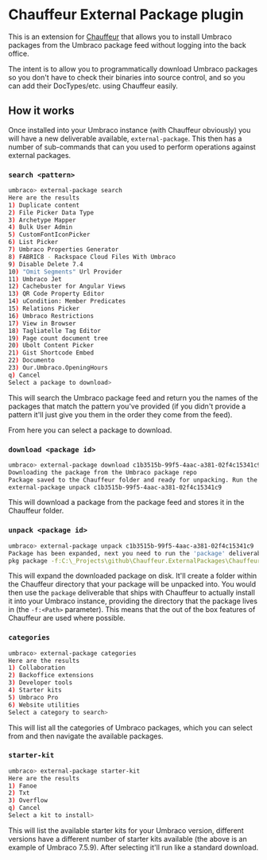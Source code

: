 # Chauffeur External Package plugin

This is an extension for [Chauffeur](https://github.com/aaronpowell/chauffeur) that allows you to install Umbraco packages from the Umbraco package feed without logging into the back office.

The intent is to allow you to programmatically download Umbraco packages so you don't have to check their binaries into source control, and so you can add their DocTypes/etc. using Chauffeur easily.

## How it works

Once installed into your Umbraco instance (with Chauffeur obviously) you will have a new deliverable available, `external-package`. This then has a number of sub-commands that can you used to perform operations against external packages.

### `search <pattern>`

```sh
umbraco> external-package search
Here are the results
1) Duplicate content
2) File Picker Data Type
3) Archetype Mapper
4) Bulk User Admin
5) CustomFontIconPicker
6) List Picker
7) Umbraco Properties Generator
8) FABRIC8 - Rackspace Cloud Files With Umbraco
9) Disable Delete 7.4
10) "Omit Segments" Url Provider
11) Umbraco Jet
12) Cachebuster for Angular Views
13) QR Code Property Editor
14) uCondition: Member Predicates
15) Relations Picker
16) Umbraco Restrictions
17) View in Browser
18) Tagliatelle Tag Editor
19) Page count document tree
20) Ubolt Content Picker
21) Gist Shortcode Embed
22) Documento
23) Our.Umbraco.OpeningHours
q) Cancel
Select a package to download>
```

This will search the Umbraco package feed and return you the names of the packages that match the pattern you've provided (if you didn't provide a pattern it'll just give you them in the order they come from the feed).

From here you can select a package to download.

### `download <package id>`

```sh
umbraco> external-package download c1b3515b-99f5-4aac-a381-02f4c15341c9
Downloading the package from the Umbraco package repo
Package saved to the Chauffeur folder and ready for unpacking. Run the following command
external-package unpack c1b3515b-99f5-4aac-a381-02f4c15341c9
```

This will download a package from the package feed and stores it in the Chauffeur folder.

### `unpack <package id>`

```sh
umbraco> external-package unpack c1b3515b-99f5-4aac-a381-02f4c15341c9
Package has been expanded, next you need to run the 'package' deliverable to install it:
pkg package -f:C:\_Projects\github\Chauffeur.ExternalPackages\Chauffeur.ExternalPackages.Demo\App_Data\Chauffeur\c1b3515b-99f5-4aac-a381-02f4c15341c9-unpack
```

This will expand the downloaded package on disk. It'll create a folder within the Chauffeur directory that your package will be unpacked into. You would then use the `package` deliverable that ships with Chauffeur to actually install it into your Umbraco instance, providing the directory that the package lives in (the `-f:<Path>` parameter). This means that the out of the box features of Chauffeur are used where possible.

### `categories`

```sh
umbraco> external-package categories
Here are the results
1) Collaboration
2) Backoffice extensions
3) Developer tools
4) Starter kits
5) Umbraco Pro
6) Website utilities
Select a category to search>
```

This will list all the categories of Umbraco packages, which you can select from and then navigate the available packages.

### `starter-kit`

```sh
umbraco> external-package starter-kit
Here are the results
1) Fanoe
2) Txt
3) Overflow
q) Cancel
Select a kit to install>
```

This will list the available starter kits for your Umbraco version, different versions have a different number of starter kits available (the above is an example of Umbraco 7.5.9). After selecting it'll run like a standard download.